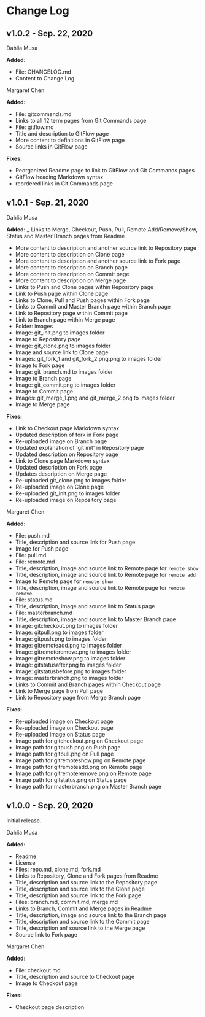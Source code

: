 # Change Log

## v1.0.2 - Sep. 22, 2020

Dahlia Musa

**Added:**
- File: CHANGELOG.md
- Content to Change Log

Margaret Chen

**Added:**
- File: gitcommands.md
- Links to all 12 term pages from Git Commands page
- File: gitflow.md
- Title and description to GitFlow page
- More content to definitions in GitFlow page
- Source links in GitFlow page

**Fixes:**
- Reorganized Readme page to link to GitFlow and Git Commands pages
- GitFlow heading Markdown syntax
- reordered links in Git Commands page

## v1.0.1 - Sep. 21, 2020

Dahlia Musa

**Added:**
_ Links to Merge, Checkout, Push, Pull, Remote Add/Remove/Show, Status and Master Branch pages from Readme
- More content to description and another source link to Repository page
- More content to description on Clone page
- More content to description and another source link to Fork page
- More content to description on Branch page
- More content to description on Commit page
- More content to description on Merge page
- Links to Push and Clone pages within Repository page
- Link to Push page within Clone page
- Links to Clone, Pull and Push pages within Fork page
- Links to Commit and Master Branch page within Branch page
- Link to Repository page within Commit page
- Link to Branch page within Merge page
- Folder: images
- Image: git_init.png to images folder
- Image to Repository page
- Image: git_clone.png to images folder
- Image and source link to Clone page
- Images: git_fork_1 and git_fork_2.png.png to images folder
- Image to Fork page
- Image: git_branch.md to images folder
- Image to Branch page
- Image: git_commit.png to images folder
- Image to Commit page
- Images: git_merge_1.png and git_merge_2.png to images folder
- Image to Merge page

**Fixes:**
- Link to Checkout page Markdown syntax
- Updated description of fork in Fork page
- Re-uploaded image on Branch page
- Updated explanation of 'git init' in Repository page
- Updated description on Repository page
- Link to Clone page Markdown syntax
- Updated description on Fork page
- Updates description on Merge page
- Re-uploaded git_clone.png to images folder
- Re-uploaded image on Clone page
- Re-uploaded git_init.png to images folder
- Re-uploaded image on Repository page

Margaret Chen

**Added:**
- File: push.md
- Title, description and source link for Push page
- Image for Push page
- File: pull.md
- File: remote.md
- Title, description, image and source link to Remote page for `remote show`
- Title, description, image and source link to Remote page for `remote add`
- Image to Remote page for `remote show`
- Title, description, image and source link to Remote page for `remote remove`
- File: status.md
- Title, description, image and source link to Status page
- File: masterbranch.md
- Title, description, image and source link to Master Branch page
- Image: gitcheckout.png to images folder
- Image: gitpull.png to images folder
- Image: gitpush.png to images folder
- Image: gitremoteadd.png to images folder
- Image: gitremoteremove.png to images folder
- Image: gitremoteshow.png to images folder
- Image: gitstatusafter.png to images folder
- Image: gitstatusbefore.png to images folder
- Image: masterbranch.png to images folder
- Links to Commit and Branch pages within Checkout page
- Link to Merge page from Pull page
- Link to Repository page from Merge Branch page

**Fixes:**
- Re-uploaded image on Checkout page
- Re-uploaded image on Checkout page
- Re-uploaded image on Status page
- Image path for gitcheckout.png on Checkout page
- Image path for gitpush.png on Push page
- Image path for gitpull.png on Pull page
- Image path for gitremoteshow.png on Remote page
- Image path for gitremoteadd.png on Remote page
- Image path for gitremoteremove.png on Remote page
- Image path for gitstatus.png on Status page
- Image path for masterbranch.png on Master Branch page

## v1.0.0 - Sep. 20, 2020

Initial release.

Dahlia Musa

**Added:**
- Readme
- License
- Files: repo.md, clone.md, fork.md
- Links to Repository, Clone and Fork pages from Readme
- Title, description and source link to the Repository page
- Title, description and source link to the Clone page
- Title, description and source link to the Fork page
- Files: branch.md, commit.md, merge.md
- Links to Branch, Commit and Merge pages in Readme
- Title, description, image and source link to the Branch page
- Title, description and source link to the Commit page
- Title, description anf source link to the Merge page
- Source link to Fork page

Margaret Chen

**Added:**
- File: checkout.md
- Title, description and source to Checkout page
- Image to Checkout page

**Fixes:**
- Checkout page description